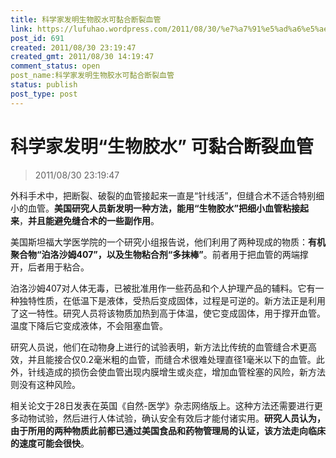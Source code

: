 ```yaml
---
title: 科学家发明生物胶水可黏合断裂血管
link: https://lufuhao.wordpress.com/2011/08/30/%e7%a7%91%e5%ad%a6%e5%ae%b6%e5%8f%91%e6%98%8e%e7%94%9f%e7%89%a9%e8%83%b6%e6%b0%b4-%e5%8f%af%e9%bb%8f%e5%90%88%e6%96%ad%e8%a3%82%e8%a1%80%e7%ae%a1/
post_id: 691
created: 2011/08/30 23:19:47
created_gmt: 2011/08/30 14:19:47
comment_status: open
post_name:科学家发明生物胶水可黏合断裂血管
status: publish
post_type: post
---
```


# 科学家发明“生物胶水” 可黏合断裂血管

> 2011/08/30 23:19:47

 

外科手术中，把断裂、破裂的血管接起来一直是“针线活”，但缝合术不适合特别细小的血管。**美国研究人员新发明一种方法，能用“生物胶水”把细小血管粘接起来**，**并且能避免缝合术的一些副作用**。

美国斯坦福大学医学院的一个研究小组报告说，他们利用了两种现成的物质：**有机聚合物“泊洛沙姆407”，以及生物粘合剂“多抹棒”**。前者用于把血管的两端撑开，后者用于粘合。 

泊洛沙姆407对人体无毒，已被批准用作一些药品和个人护理产品的辅料。它有一种独特性质，在低温下是液体，受热后变成固体，过程是可逆的。新方法正是利用了这一特性。研究人员将该物质加热到高于体温，使它变成固体，用于撑开血管。温度下降后它变成液体，不会阻塞血管。 

研究人员说，他们在动物身上进行的试验表明，新方法比传统的血管缝合术更高效，并且能接合仅0.2毫米粗的血管，而缝合术很难处理直径1毫米以下的血管。此外，针线造成的损伤会使血管出现内膜增生或炎症，增加血管栓塞的风险，新方法则没有这种风险。 

相关论文于28日发表在英国《自然-医学》杂志网络版上。这种方法还需要进行更多动物试验，然后进行人体试验，确认安全有效后才能付诸实用。**研究人员认为，由于所用的两种物质此前都已通过美国食品和药物管理局的认证，该方法走向临床的速度可能会很快**。
